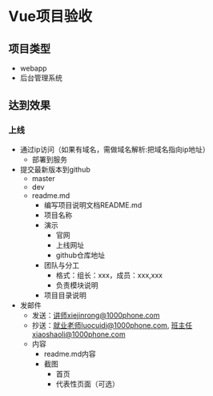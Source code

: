 # Vue项目验收

## 项目类型
* webapp
* 后台管理系统

## 达到效果

### 上线
* 通过ip访问（如果有域名，需做域名解析:把域名指向ip地址）
    * 部署到服务
* 提交最新版本到github
    * master
    * dev
    * readme.md
        * 编写项目说明文档README.md
        * 项目名称
        * 演示
            * 官网
            * 上线网址
            * github仓库地址
        * 团队与分工
            * 格式：组长：xxx，成员：xxx,xxx
            * 负责模块说明
        * 项目目录说明
* 发邮件
    * 发送：讲师xiejinrong@1000phone.com
    * 抄送：就业老师luocuidi@1000phone.com, 班主任xiaoshaoli@1000phone.com
    * 内容
        * readme.md内容
        * 截图
            * 首页
            * 代表性页面（可选）
